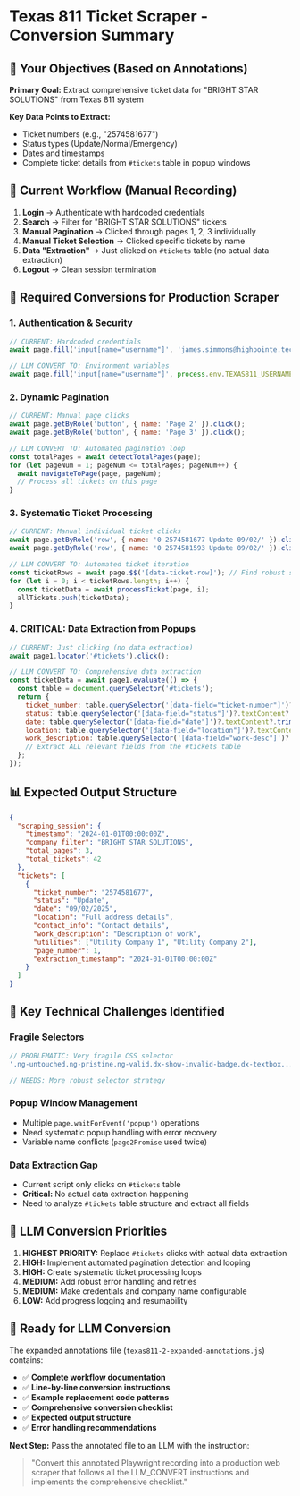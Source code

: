# Texas 811 Ticket Scraper - Conversion Summary

## 🎯 Your Objectives (Based on Annotations)

**Primary Goal:** Extract comprehensive ticket data for "BRIGHT STAR SOLUTIONS" from Texas 811 system

**Key Data Points to Extract:**
- Ticket numbers (e.g., "2574581677")
- Status types (Update/Normal/Emergency)
- Dates and timestamps
- Complete ticket details from `#tickets` table in popup windows

## 🔄 Current Workflow (Manual Recording)

1. **Login** → Authenticate with hardcoded credentials
2. **Search** → Filter for "BRIGHT STAR SOLUTIONS" tickets
3. **Manual Pagination** → Clicked through pages 1, 2, 3 individually
4. **Manual Ticket Selection** → Clicked specific tickets by name
5. **Data "Extraction"** → Just clicked on `#tickets` table (no actual data extraction)
6. **Logout** → Clean session termination

## 🚀 Required Conversions for Production Scraper

### 1. **Authentication & Security**
```javascript
// CURRENT: Hardcoded credentials
await page.fill('input[name="username"]', 'james.simmons@highpointe.tech');

// LLM CONVERT TO: Environment variables
await page.fill('input[name="username"]', process.env.TEXAS811_USERNAME);
```

### 2. **Dynamic Pagination**
```javascript
// CURRENT: Manual page clicks
await page.getByRole('button', { name: 'Page 2' }).click();
await page.getByRole('button', { name: 'Page 3' }).click();

// LLM CONVERT TO: Automated pagination loop
const totalPages = await detectTotalPages(page);
for (let pageNum = 1; pageNum <= totalPages; pageNum++) {
  await navigateToPage(page, pageNum);
  // Process all tickets on this page
}
```

### 3. **Systematic Ticket Processing**
```javascript
// CURRENT: Manual individual ticket clicks
await page.getByRole('row', { name: '0 2574581677 Update 09/02/' }).click();
await page.getByRole('row', { name: '0 2574581593 Update 09/02/' }).click();

// LLM CONVERT TO: Automated ticket iteration
const ticketRows = await page.$$('[data-ticket-row]'); // Find robust selector
for (let i = 0; i < ticketRows.length; i++) {
  const ticketData = await processTicket(page, i);
  allTickets.push(ticketData);
}
```

### 4. **CRITICAL: Data Extraction from Popups**
```javascript
// CURRENT: Just clicking (no data extraction)
await page1.locator('#tickets').click();

// LLM CONVERT TO: Comprehensive data extraction
const ticketData = await page1.evaluate(() => {
  const table = document.querySelector('#tickets');
  return {
    ticket_number: table.querySelector('[data-field="ticket-number"]')?.textContent?.trim(),
    status: table.querySelector('[data-field="status"]')?.textContent?.trim(),
    date: table.querySelector('[data-field="date"]')?.textContent?.trim(),
    location: table.querySelector('[data-field="location"]')?.textContent?.trim(),
    work_description: table.querySelector('[data-field="work-desc"]')?.textContent?.trim(),
    // Extract ALL relevant fields from the #tickets table
  };
});
```

## 📊 Expected Output Structure

```json
{
  "scraping_session": {
    "timestamp": "2024-01-01T00:00:00Z",
    "company_filter": "BRIGHT STAR SOLUTIONS",
    "total_pages": 3,
    "total_tickets": 42
  },
  "tickets": [
    {
      "ticket_number": "2574581677",
      "status": "Update",
      "date": "09/02/2025",
      "location": "Full address details",
      "contact_info": "Contact details",
      "work_description": "Description of work",
      "utilities": ["Utility Company 1", "Utility Company 2"],
      "page_number": 1,
      "extraction_timestamp": "2024-01-01T00:00:00Z"
    }
  ]
}
```

## 🔧 Key Technical Challenges Identified

### **Fragile Selectors**
```javascript
// PROBLEMATIC: Very fragile CSS selector
'.ng-untouched.ng-pristine.ng-valid.dx-show-invalid-badge.dx-textbox...'

// NEEDS: More robust selector strategy
```

### **Popup Window Management**
- Multiple `page.waitForEvent('popup')` operations
- Need systematic popup handling with error recovery
- Variable name conflicts (`page2Promise` used twice)

### **Data Extraction Gap**
- Current script only clicks on `#tickets` table
- **Critical:** No actual data extraction happening
- Need to analyze `#tickets` table structure and extract all fields

## 🎯 LLM Conversion Priorities

1. **HIGHEST PRIORITY:** Replace `#tickets` clicks with actual data extraction
2. **HIGH:** Implement automated pagination detection and looping
3. **HIGH:** Create systematic ticket processing loops
4. **MEDIUM:** Add robust error handling and retries
5. **MEDIUM:** Make credentials and company name configurable
6. **LOW:** Add progress logging and resumability

## 🚦 Ready for LLM Conversion

The expanded annotations file (`texas811-2-expanded-annotations.js`) contains:

- ✅ **Complete workflow documentation**
- ✅ **Line-by-line conversion instructions**
- ✅ **Example replacement code patterns**
- ✅ **Comprehensive conversion checklist**
- ✅ **Expected output structure**
- ✅ **Error handling recommendations**

**Next Step:** Pass the annotated file to an LLM with the instruction:
> "Convert this annotated Playwright recording into a production web scraper that follows all the LLM_CONVERT instructions and implements the comprehensive checklist."
